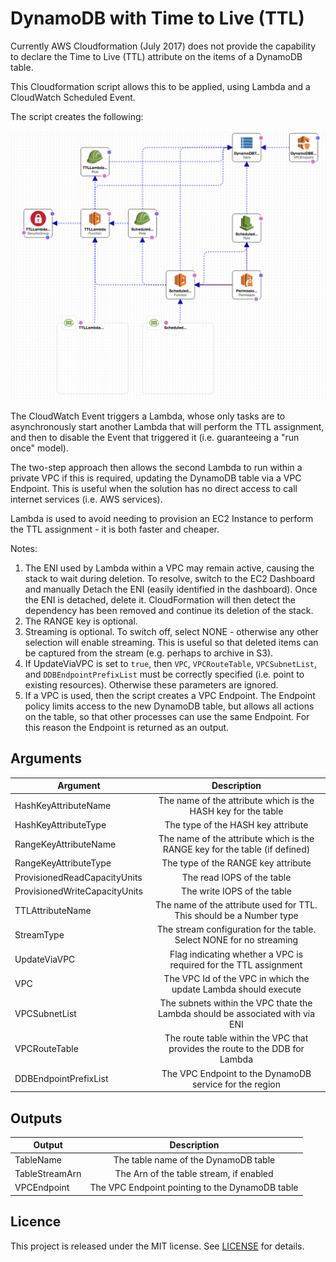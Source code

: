 # DynamoDB with Time to Live (TTL)

Currently AWS Cloudformation (July 2017) does not provide the capability to declare the Time to Live (TTL) attribute on the items
of a DynamoDB table.

This Cloudformation script allows this to be applied, using Lambda and a CloudWatch Scheduled Event.

The script creates the following:

![alt text](https://github.com/gford1000-aws/dynamdb-with-ttl/blob/master/DynamoDB%20table%20assignment%20of%20TTL.png "Script per designer")

The CloudWatch Event triggers a Lambda, whose only tasks are to asynchronously start another Lambda that will perform the TTL assignment, and then
to disable the Event that triggered it (i.e. guaranteeing a "run once" model).  

The two-step approach then allows the second Lambda to run within a private VPC if this is required, updating the DynamoDB table via a VPC Endpoint.  This is useful 
when the solution has no direct access to call internet services (i.e. AWS services).

Lambda is used to avoid needing to provision an EC2 Instance to perform the TTL assignment - it is both faster and cheaper.

Notes:

1. The ENI used by Lambda within a VPC may remain active, causing the stack to wait during deletion.  To resolve, switch to the EC2 Dashboard and manually Detach the ENI (easily identified in the dashboard).  Once the ENI is detached, delete it.  CloudFormation will then detect the dependency has been removed and continue its deletion of the stack.
2. The RANGE key is optional.
3. Streaming is optional.  To switch off, select NONE - otherwise any other selection will enable streaming.  This is useful so that deleted items can be captured from the stream (e.g. perhaps to archive in S3).
4. If UpdateViaVPC is set to `true`, then `VPC`, `VPCRouteTable`, `VPCSubnetList`, and `DDBEndpointPrefixList` must be correctly specified (i.e. point to existing resources).  Otherwise these parameters are ignored.
5. If a VPC is used, then the script creates a VPC Endpoint.  The Endpoint policy limits access to the new DynamoDB table, but allows all actions on the table, so that other processes can use the same Endpoint.  For this reason the Endpoint is returned as an output.


## Arguments

| Argument                      | Description                                                                     |
| ----------------------------- |:-------------------------------------------------------------------------------:|
| HashKeyAttributeName          | The name of the attribute which is the HASH key for the table                   |
| HashKeyAttributeType          | The type of the HASH key attribute                                              |
| RangeKeyAttributeName         | The name of the attribute which is the RANGE key for the table (if defined)     |
| RangeKeyAttributeType         | The type of the RANGE key attribute                                             |
| ProvisionedReadCapacityUnits  | The read IOPS of the table                                                      |
| ProvisionedWriteCapacityUnits | The write IOPS of the table                                                     |
| TTLAttributeName              | The name of the attribute used for TTL.  This should be a Number type           |
| StreamType                    | The stream configuration for the table.  Select NONE for no streaming           |
| UpdateViaVPC                  | Flag indicating whether a VPC is required for the TTL assignment                |
| VPC                           | The VPC Id of the VPC in which the update Lambda should execute                 |
| VPCSubnetList                 | The subnets within the VPC thate the Lambda should be associated with via ENI   |
| VPCRouteTable                 | The route table within the VPC that provides the route to the DDB for Lambda    |
| DDBEndpointPrefixList         | The VPC Endpoint to the DynamoDB service for the region                         |


## Outputs

| Output         | Description                                      |
| ---------------|:------------------------------------------------:|
| TableName      | The table name of the DynamoDB table             |
| TableStreamArn | The Arn of the table stream, if enabled          |
| VPCEndpoint    | The VPC Endpoint pointing to the DynamoDB table  |

## Licence

This project is released under the MIT license. See [LICENSE](LICENSE) for details.
